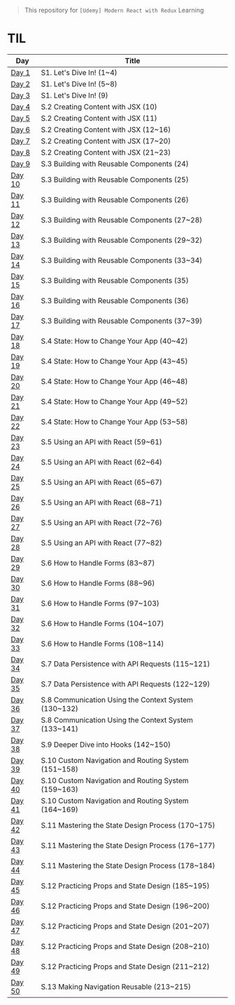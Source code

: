 > This repository for `[Udemy] Modern React with Redux` Learning

# TIL

| Day                            | Title                                                |
| ------------------------------ | ---------------------------------------------------- |
| [Day 1](./markdown/221230.md)  | S1. Let's Dive In! (1~4)                             |
| [Day 2](./markdown/221231.md)  | S1. Let's Dive In! (5~8)                             |
| [Day 3](./markdown/230101.md)  | S1. Let's Dive In! (9)                               |
| [Day 4](./markdown/230102.md)  | S.2 Creating Content with JSX (10)                   |
| [Day 5](./markdown/230103.md)  | S.2 Creating Content with JSX (11)                   |
| [Day 6](./markdown/230104.md)  | S.2 Creating Content with JSX (12~16)                |
| [Day 7](./markdown/230105.md)  | S.2 Creating Content with JSX (17~20)                |
| [Day 8](./markdown/230106.md)  | S.2 Creating Content with JSX (21~23)                |
| [Day 9](./markdown/230107.md)  | S.3 Building with Reusable Components (24)           |
| [Day 10](./markdown/230108.md) | S.3 Building with Reusable Components (25)           |
| [Day 11](./markdown/230109.md) | S.3 Building with Reusable Components (26)           |
| [Day 12](./markdown/230110.md) | S.3 Building with Reusable Components (27~28)        |
| [Day 13](./markdown/230111.md) | S.3 Building with Reusable Components (29~32)        |
| [Day 14](./markdown/230112.md) | S.3 Building with Reusable Components (33~34)        |
| [Day 15](./markdown/230113.md) | S.3 Building with Reusable Components (35)           |
| [Day 16](./markdown/230114.md) | S.3 Building with Reusable Components (36)           |
| [Day 17](./markdown/230115.md) | S.3 Building with Reusable Components (37~39)        |
| [Day 18](./markdown/230116.md) | S.4 State: How to Change Your App (40~42)            |
| [Day 19](./markdown/230117.md) | S.4 State: How to Change Your App (43~45)            |
| [Day 20](./markdown/230118.md) | S.4 State: How to Change Your App (46~48)            |
| [Day 21](./markdown/230119.md) | S.4 State: How to Change Your App (49~52)            |
| [Day 22](./markdown/230120.md) | S.4 State: How to Change Your App (53~58)            |
| [Day 23](./markdown/230121.md) | S.5 Using an API with React (59~61)                  |
| [Day 24](./markdown/230122.md) | S.5 Using an API with React (62~64)                  |
| [Day 25](./markdown/230123.md) | S.5 Using an API with React (65~67)                  |
| [Day 26](./markdown/230124.md) | S.5 Using an API with React (68~71)                  |
| [Day 27](./markdown/230125.md) | S.5 Using an API with React (72~76)                  |
| [Day 28](./markdown/230126.md) | S.5 Using an API with React (77~82)                  |
| [Day 29](./markdown/230127.md) | S.6 How to Handle Forms (83~87)                      |
| [Day 30](./markdown/230128.md) | S.6 How to Handle Forms (88~96)                      |
| [Day 31](./markdown/230129.md) | S.6 How to Handle Forms (97~103)                     |
| [Day 32](./markdown/230130.md) | S.6 How to Handle Forms (104~107)                    |
| [Day 33](./markdown/230131.md) | S.6 How to Handle Forms (108~114)                    |
| [Day 34](./markdown/230201.md) | S.7 Data Persistence with API Requests (115~121)     |
| [Day 35](./markdown/230202.md) | S.7 Data Persistence with API Requests (122~129)     |
| [Day 36](./markdown/230203.md) | S.8 Communication Using the Context System (130~132) |
| [Day 37](./markdown/230204.md) | S.8 Communication Using the Context System (133~141) |
| [Day 38](./markdown/230205.md) | S.9 Deeper Dive into Hooks (142~150)                 |
| [Day 39](./markdown/230206.md) | S.10 Custom Navigation and Routing System (151~158)  |
| [Day 40](./markdown/230207.md) | S.10 Custom Navigation and Routing System (159~163)  |
| [Day 41](./markdown/230208.md) | S.10 Custom Navigation and Routing System (164~169)  |
| [Day 42](./markdown/230209.md) | S.11 Mastering the State Design Process (170~175)    |
| [Day 43](./markdown/230210.md) | S.11 Mastering the State Design Process (176~177)    |
| [Day 44](./markdown/230211.md) | S.11 Mastering the State Design Process (178~184)    |
| [Day 45](./markdown/230212.md) | S.12 Practicing Props and State Design (185~195)     |
| [Day 46](./markdown/230213.md) | S.12 Practicing Props and State Design (196~200)     |
| [Day 47](./markdown/230214.md) | S.12 Practicing Props and State Design (201~207)     |
| [Day 48](./markdown/230215.md) | S.12 Practicing Props and State Design (208~210)     |
| [Day 49](./markdown/230216.md) | S.12 Practicing Props and State Design (211~212)     |
| [Day 50](./markdown/230217.md) | S.13 Making Navigation Reusable (213~215)            |

